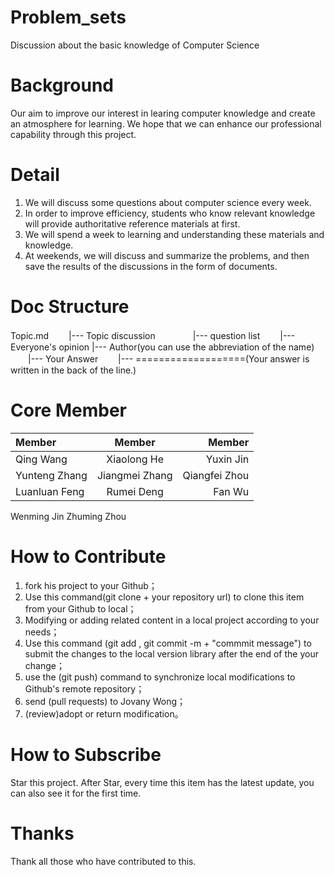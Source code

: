 # Problem_sets
Discussion about the basic knowledge of Computer Science
# Background	
Our aim to improve our interest in learing computer knowledge and create an atmosphere for learning. We hope that we can enhance our professional capability  through this project.
# Detail
1.	We  will  discuss some questions about computer science every week.
2.	In order to improve efficiency, students who know relevant knowledge will  provide authoritative reference materials at first.
3.	We will spend a week to learning and understanding these materials and knowledge.
4.	At weekends, we will discuss and summarize the problems, and then save the results of the discussions in the form of documents.
# Doc Structure
Topic.md
　　|--- Topic discussion
　　　　|--- question list
　　|--- Everyone's opinion
|--- Author(you can use the abbreviation of the name)
　　|--- Your Answer
　　|--- ===================(Your answer is written in the back of the line.)
  
# Core Member
| Member      |	Member         |	Member       |
| :---   |  :---:   |   ---: |
| Qing Wang   |	Xiaolong He    |	Yuxin Jin    |
|Yunteng Zhang|	Jiangmei Zhang |	Qiangfei Zhou|
|Luanluan Feng|	Rumei Deng	   |  Fan Wu       |
Wenming Jin	Zhuming Zhou	
  
# How to Contribute
1.	fork his project to your Github；
2.	Use this command(git clone + your repository url) to clone this item from your Github to local；
3.	Modifying or adding related content in a local project according to your needs；
4.	Use this command (git add , git commit -m + "commmit message") to submit the changes to the local version library after the end of the your change；
5.	use the (git push) command to synchronize local modifications to Github's remote repository；
6.	send (pull requests) to Jovany Wong；
7.	(review)adopt or return modification。
# How to Subscribe
Star this project. After Star, every time this item has the latest update, you can also see it for the first time.
# Thanks
Thank all those who have contributed to this.
